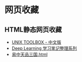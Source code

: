# 网页收藏

## HTML静态网页收藏


- [UNIX TOOLBOX - 中文版](https://zhanghuijun0.github.io/html/UnixToolbox-cn.html)
- [Deep Learning 学习笔记整理系列](https://zhanghuijun0.github.io/html/DeepLearning.html)
- [易中天品三国.html](https://zhanghuijun0.github.io/html/易中天品三国.html)